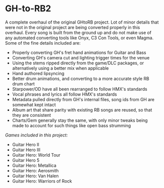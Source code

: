 # GH-to-RB2

A complete overhaul of the original GHtoRB project. Lot of minor details that were not in the original project are being converted properly in this overhaul.
Every song is built from the ground up and do not make use of any automated converting tools like Onyx, C3 Con Tools, or even Magma.
Some of the fine details included are:

* Properly converting GH's fret hand animations for Guitar and Bass
* Converting GH's camera cut and lighting trigger times for the venue
* Using the stems ripped directly from the game/DLC packages, or alternatively using a better mix when applicable
* Hand authored lipsyncing
* Better drum animations, and converting to a more accurate style RB drum chart
* Starpower/OD have all been rearranged to follow HMX's standards
* Vocal phrases and lyrics all follow HMX's standards
* Metadata pulled directly from GH's internal files, song ids from GH are somewhat kept intact
* Album art that share parity with existing RB songs are reused, so that they are consistent
* Charts/Gem generally stay the same, with only minor tweaks being made to account for such things like open bass strumming

*Games included in this project:*
* Guitar Hero II
* Guitar Hero III
* Guitar Hero: World Tour
* Guitar Hero 5
* Guitar Hero: Metallica
* Guitar Hero: Aerosmith
* Guitar Hero: Van Halen
* Guitar Hero: Warriors of Rock
